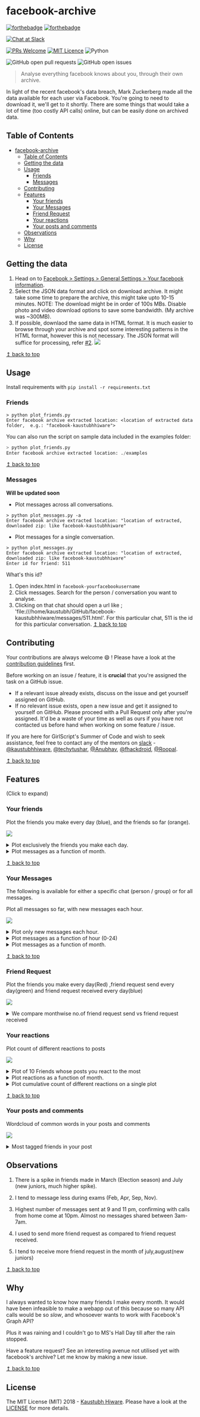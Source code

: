 # facebook-archive
[![forthebadge](http://forthebadge.com/images/badges/made-with-python.svg)](http://forthebadge.com) [![forthebadge](https://forthebadge.com/images/badges/for-you.svg)](https://forthebadge.com)

[![Chat at Slack](https://img.shields.io/badge/chat%20on%20-Slack-brightgreen.svg?style=for-the-badge)](https://girlscriptgssoc.slack.com/messages/CB4V6N62H/details/)

[![PRs Welcome](https://img.shields.io/badge/PRs-welcome-brightgreen.svg?style=shields)](http://makeapullrequest.com) [![MIT Licence](https://badges.frapsoft.com/os/mit/mit.png?v=103)](https://opensource.org/licenses/mit-license.php) ![Python](https://img.shields.io/badge/python-2.7-blue.svg)


![GitHub open pull requests](https://img.shields.io/github/issues-pr/kaustubhhiware/facebook-archive.svg) 
![GitHub open issues](https://img.shields.io/github/issues/kaustubhhiware/facebook-archive.svg)

> Analyse everything facebook knows about you, through their own archive.

In light of the recent facebook's data breach, Mark Zuckerberg made all the data available for each user via Facebook. You're going to need to download it, we'll get to it shortly. There are some things that would take a lot of time (too costly API calls) online, but can be easily done on archived data.

## Table of Contents

- [facebook-archive](#facebook-archive)
  - [Table of Contents](#table-of-contents)
  - [Getting the data](#getting-the-data)
  - [Usage](#usage)
    - [Friends](#friends)
    - [Messages](#messages)
  - [Contributing](#contributing)
  - [Features](#features)
    - [Your friends](#your-friends)
    - [Your Messages](#your-messages)
    - [Friend Request](#friend-request)
    - [Your reactions](#your-reactions)
    - [Your posts and comments](#your-posts-and-comments)
  - [Observations](#observations)
  - [Why](#why)
  - [License](#license)

## Getting the data

1. Head on to [Facebook > Settings > General Settings > Your facebook information](https://www.facebook.com/settings?tab=your_facebook_informations).
2. Select the JSON data format and click on download archive. It might take some time to prepare the archive, this might take upto 10-15 minutes. NOTE: The download might be in order of 100s MBs. Disable photo and video download options to save some bandwidth. (My archive was ~300MB).
3. If possible, downlaod the same data in HTML format. It is much easier to browse through your archive and spot some interesting patterns in the HTML format, however this is not necessary. The JSON format will suffice for processing, refer [#2](https://github.com/kaustubhhiware/facebook-archive/issues/2).
 ![](images/archive-download.png)
 
[↥ back to top](#table-of-contents)

## Usage

Install requirements with `pip install -r requirements.txt`

### Friends

```
> python plot_friends.py
Enter facebook archive extracted location: <location of extracted data folder,  e.g.: "facebook-kaustubhhiware">
```
You can also run the script on sample data included in the examples folder:
```python
> python plot_friends.py
Enter facebook archive extracted location: ./examples
```
[↥ back to top](#table-of-contents)

### Messages

**Will be updated soon**

* Plot messages across all conversations.
 ```
 > python plot_messages.py -a
 Enter facebook archive extracted location: "location of extracted, downloaded zip: like facebook-kaustubhhiware" 
 ```

* Plot messages for a single conversation.
 ```
 > python plot_messages.py
 Enter facebook archive extracted location: "location of extracted, downloaded zip: like facebook-kaustubhhiware"
 Enter id for friend: 511
 ```

What's this id? 
1. Open index.html in `facebook-yourfacebookusername`
2. Click messages. Search for the person / conversation you want to analyse.
3. Clicking on that chat should open a url like ; 'file:///home/kaustubh/GitHub/facebook-kaustubhhiware/messages/511.html'. For this particular chat, 511 is the id for this particular conversation.
[↥ back to top](#table-of-contents)

## Contributing

Your contributions are always welcome :smile: ! Please have a look at the [contribution guidelines](CONTRIBUTING.md) first.

Before working on an issue / feature, it is **crucial** that you're assigned the task on a GitHub issue.
* If a relevant issue already exists, discuss on the issue and get yourself assigned on GitHub.
* If no relevant issue exists, open a new issue and get it assigned to yourself on GitHub.
Please proceed with a Pull Request only after you're assigned. It'd be a waste of your time as well as ours if you have not contacted us before hand when working on some feature / issue.

If you are here for GirlScript's Summer of Code and wish to seek assistance, feel free to contact any of the mentors on [slack](https://girlscriptgssoc.slack.com/) - 
[@kaustubhhiware](https://girlscriptgssoc.slack.com/messages/DB0B3GBEG/), [@techytushar](https://girlscriptgssoc.slack.com/messages/DBBGEQAPQ/),
[@Anubhav](https://girlscriptgssoc.slack.com/messages/DBAK57AQ2/), [@fhackdroid](https://girlscriptgssoc.slack.com/messages/DBAK4TUP4/), [@Roopal](https://girlscriptgssoc.slack.com/messages/DB92S68SX).

[↥ back to top](#table-of-contents)

## Features

(Click to expand)

### Your friends

Plot the friends you make every day (blue), and the friends so far (orange).

 ![](images/plot_friends/friends-cumulative.png)

<details>
<summary>Plot exclusively the friends you make each day.</summary>

 ![](images/plot_friends/friends-each.png)
</details>

<details>
<summary>Plot messages as a function of month.</summary>

 ![](images/plot_friends/friends-month.png)
</details>

[↥ back to top](#table-of-contents)


### Your Messages

The following is available for either a specific chat (person / group) or for all messages.

Plot all messages so far, with new messages each hour.

 ![](images/plot_messages/msgs-cumulative.png)

<details>
<summary>Plot only new messages each hour.</summary>

 ![](images/plot_messages/msgs-each.png)
</details>
<details>
<summary>Plot messages as a function of hour (0-24)</summary>

 ![](images/plot_messages/msgs-hour.png)
</details>
<details>
<summary>Plot messages as a function of month.</summary>

 ![](images/plot_messages/msgs-month.png)
</details>

[↥ back to top](#table-of-contents)

### Friend Request
Plot the friends you make every day(Red) ,friend request send every day(green) and friend request received every day(blue)

![](images/received_friend/FriendEachDay.png)

 <details>
  <summary>We compare monthwise no.of friend request send vs friend request received</summary>

  ![](images/received_friend/Compare.png)
  </details>

### Your reactions

Plot count of different reactions to posts

 ![](images/reactions/reactions_plot2.png)

<details>
<summary>Plot of 10 Friends whose posts you react to the most</summary>

 ![](images/reactions/top10_friends.png)
</details>
<details>
<summary>Plot reactions as a function of month.</summary>

 ![](images/reactions/reactions_monthwise.png)
</details>
<details>
<summary>Plot cumulative count of different reactions on a single plot</summary>

 ![](images/reactions/cumulative_rxns.png)
</details>

[↥ back to top](#table-of-contents)

### Your posts and comments

Wordcloud of common words in your posts and comments

 ![](images/wordclouds/wordcloud_comments.png)

<details>
<summary>Most tagged friends in your post</summary>

 ![](images/wordclouds/wordcloud_tagged_friends.png)
</details>


## Observations


1. There is a spike in friends made in March (Election season) and July (new juniors, much higher spike).

2. I tend to message less during exams (Feb, Apr, Sep, Nov).

3. Highest number of messages sent at 9 and 11 pm, confirming with calls from home come at 10pm. Almost no messages shared between 3am-7am.

4. I used to send more friend request as compared to friend request received.
 	 
5. I tend to receive more friend request in the month of july,august(new juniors)

[↥ back to top](#table-of-contents)

## Why

I always wanted to know how many friends I make every month. It would have been infeasible to make a webapp out of this because so many API calls would be so _slow_, and whosoever wants to work with Facebook's Graph API?

Plus it was raining and I couldn't go to MS's Hall Day till after the rain stopped.

Have a feature request? See an interesting avenue not utilised yet with facebook's archive? Let me know by making a new issue.

[↥ back to top](#table-of-contents)

## License

The MIT License (MIT) 2018 - [Kaustubh Hiware](https://github.com/kaustubhhiware). Please have a look at the [LICENSE](LICENSE) for more details.
